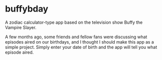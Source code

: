 # buffybday

A zodiac calculator-type app based on the television show Buffy the Vampire Slayer.

A few months ago, some friends and fellow fans were discussing what episodes aired on our birthdays, and I thought I should make this app as a simple project. Simply enter your date of birth and the app will tell you what episode aired. 
